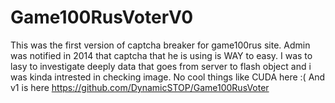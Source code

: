 # Game100RusVoterV0

This was the first version of captcha breaker for game100rus site. Admin was notified in 2014 that captcha that he is using is WAY to easy. I was to lasy to investigate deeply data that goes from server to flash object and i was kinda intrested in checking image. No cool things like CUDA here :( And v1 is here https://github.com/DynamicSTOP/Game100RusVoter
